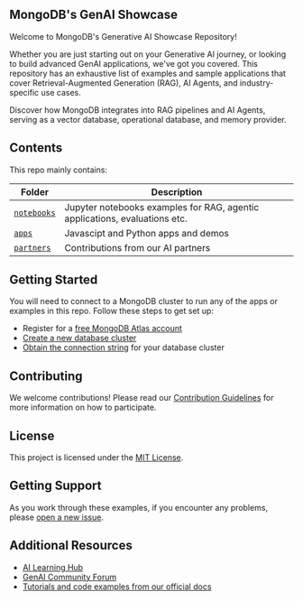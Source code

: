 ## MongoDB's GenAI Showcase

Welcome to MongoDB's Generative AI Showcase Repository!

Whether you are just starting out on your Generative AI journey, or looking to build advanced GenAI applications, we've got you covered. This repository has an exhaustive list of examples and sample applications that cover Retrieval-Augmented Generation (RAG), AI Agents, and industry-specific use cases.

Discover how MongoDB integrates into RAG pipelines and AI Agents, serving as a vector database, operational database, and memory provider.

## Contents

This repo mainly contains:

| Folder | Description |
|--------|-------------|
| [`notebooks`](notebooks/README.md) | Jupyter notebooks examples for RAG, agentic applications, evaluations etc. |
| [`apps`](apps/README.md) | Javascipt and Python apps and demos |
| [`partners`](partners/README.md) | Contributions from our AI partners |

## Getting Started

You will need to connect to a MongoDB cluster to run any of the apps or examples in this repo. Follow these steps to get set up:

* Register for a [free MongoDB Atlas account](https://www.mongodb.com/cloud/atlas/register)
* [Create a new database cluster](https://www.mongodb.com/docs/guides/atlas/cluster/)
* [Obtain the connection string](https://www.mongodb.com/docs/guides/atlas/connection-string/) for your database cluster

## Contributing

We welcome contributions! Please read our [Contribution Guidelines](CONTRIBUTING.md) for more information on how to participate.

## License

This project is licensed under the [MIT License](LICENSE).

## Getting Support

As you work through these examples, if you encounter any problems, please [open a new issue](https://github.com/mongodb-developer/GenAI-Showcase/issues/new).

## Additional Resources

* [AI Learning Hub](https://www.mongodb.com/resources/use-cases/artificial-intelligence?utm_campaign=ai_learning_hub&utm_source=github&utm_medium=referral)
* [GenAI Community Forum](https://www.mongodb.com/community/forums/c/generative-ai/162)
* [Tutorials and code examples from our official docs](https://github.com/mongodb/docs-notebooks)
